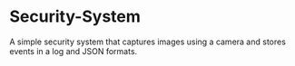 # Security-System
A simple security system that captures images using a camera and stores events in a log and JSON formats.
